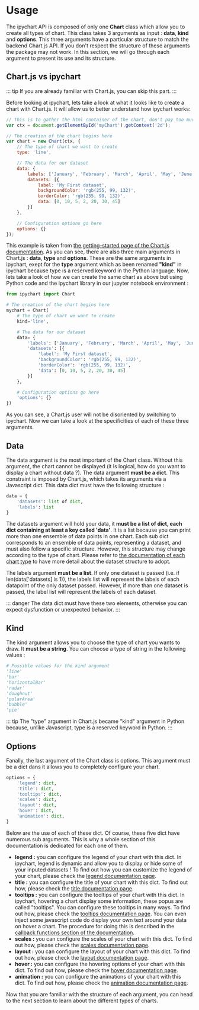 # Usage

The ipychart API is composed of only one **Chart** class which allow you to create all types of chart. This class takes 3 arguments as input : **data**, **kind** and **options**. This three arguments have a particular structure to match the backend Chart.js API. If you don't respect the structure of these arguments the package may not work. In this section, we will go through each argument to present its use and its structure. 

## Chart.js vs ipychart

::: tip
If you are already familiar with Chart.js, you can skip this part.
:::

Before looking at ipychart, lets take a look at what it looks like to create a chart with Chart.js. It will allow us to better understand how ipychart works:

``` js
// This is to gather the html container of the chart, don't pay too much attention to it
var ctx = document.getElementById('myChart').getContext('2d');

// The creation of the chart begins here
var chart = new Chart(ctx, {
    // The type of chart we want to create
    type: 'line',

    // The data for our dataset
    data: {
        labels: ['January', 'February', 'March', 'April', 'May', 'June', 'July'],
        datasets: [{
            label: 'My First dataset',
            backgroundColor: 'rgb(255, 99, 132)',
            borderColor: 'rgb(255, 99, 132)',
            data: [0, 10, 5, 2, 20, 30, 45]
        }]
    },

    // Configuration options go here
    options: {}
});
```

This example is taken from [the getting-started page of the Chart.js documentation](https://www.chartjs.org/docs/latest/getting-started/). As you can see, there are also three main arguments in Chart.js : **data**, **type** and **options**. These are the same arguments in ipychart, exept for the **type** argument which as been renamed **"kind"** in ipychart because type is a reserved keyword in the Python language. Now, lets take a look of how we can create the same chart as above but using Python code and the ipychart library in our jupyter notebook environment :

``` py
from ipychart import Chart

# The creation of the chart begins here
mychart = Chart(
    # The type of chart we want to create
    kind='line',

    # The data for our dataset
    data= {
        'labels': ['January', 'February', 'March', 'April', 'May', 'June', 'July'],
        'datasets': [{
            'label': 'My First dataset',
            'backgroundColor': 'rgb(255, 99, 132)',
            'borderColor': 'rgb(255, 99, 132)',
            'data': [0, 10, 5, 2, 20, 30, 45]
        }]
    },

    # Configuration options go here
    'options': {}
})
```

As you can see, a Chart.js user will not be disoriented by switching to ipychart. Now we can take a look at the specificities of each of these three arguments.


## Data

The data argument is the most important of the Chart class. Without this argument, the chart cannot be displayed (it is logical, how do you want to display a chart without data ?). The data argument **must be a dict**. This constraint is imposed by Chart.js, which takes its arguments via a Javascript dict. This data dict must have the following structure : 

``` py
data = {
    'datasets': list of dict,
    'labels': list
}
```

The datasets argument will hold your data, it **must be a list of dict, each dict containing at least a key called 'data'**. It is a list because you can print more than one ensemble of data points in one chart. Each sub dict corresponds to an ensemble of data points, representing a dataset, and must also follow a specific structure. However, this structure may change according to the type of chart. Please refer to [the documentation of each chart type]() to have more detail about the dataset structure to adopt. 

The labels argument **must be a list**. If only one dataset is passed (i.e. if len(data['datasets] is 1)), the labels list will represent the labels of each datapoint of the only dataset passed. However, if more than one dataset is passed, the label list will represent the labels of each dataset.

::: danger
The data dict must have these two elements, otherwise you can expect dysfunction or unexpected behavior.
:::

## Kind

The kind argument allows you to choose the type of chart you wants to draw. It **must be a string**. You can choose a type of string in the following values :

``` py
# Possible values for the kind argument
'line'
'bar'
'horizontalBar'
'radar'
'doughnut'
'polarArea'
'bubble'
'pie'
```

::: tip
The "type" argument in Chart.js became "kind" argument in Python because, unlike Javascript, type is a reserved keyword in Python.
:::

## Options

Fanally, the last argument of the Chart class is options. This argument must be a dict dans it allows you to completely configure your chart.

``` py
options = {
    'legend': dict, 
    'title': dict,
    'tooltips': dict,
    'scales': dict,
    'layout': dict,
    'hover': dict,
    'animation': dict,
}
```
Below are the use of each of these dict. Of course, these five dict have numerous sub arguments. This is why a whole section of this documentation is dedicated for each one of them. 

- **legend :** you can configure the legend of your chart with this dict. In ipychart, legend is dynamic and allow you to display or hide some of your inputed datasets ! To find out how you can customize the legend of your chart, please check the [legend documentation page]().
- **title :** you can configure the title of your chart with this dict. To find out how, please check the [title documentation page]().
- **tooltips :** you can configure the tooltips of your chart with this dict. In ipychart, hovering a chart display some information, these popus are called "tooltips". You can configure these tooltips in many ways. To find out how, please check the [tooltips documentation page](). You can even inject some javascript code do display your own text around your data on hover a chart. The procedure for doing this is described in the [callback functions section of the documentation]().
- **scales :** you can configure the scales of your chart with this dict. To find out how, please check the [scales documentation page]().
- **layout :** you can configure the layout of your chart with this dict. To find out how, please check the [layout documentation page]().
- **hover :** you can configure the hovering options of your chart with this dict. To find out how, please check the [hover documentation page]().
- **animation :** you can configure the animations of your chart with this dict. To find out how, please check the [animation documentation page]().

Now that you are familiar with the structure of each argument, you can head to the next section to learn about the different types of charts.
